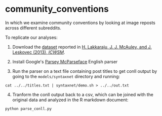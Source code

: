 # community_conventions

In which we examine community conventions by looking at image reposts across different subreddits.

To replicate our analyses:

1) Download the [dataset](https://snap.stanford.edu/data/web-Reddit.html) reported in [H. Lakkaraju, J. J. McAuley, and J. Leskovec (2013), *ICWSM*](http://i.stanford.edu/~julian/pdfs/icwsm13.pdf). 

2) Install Google's [Parsey McParseface](https://github.com/tensorflow/models/tree/master/syntaxnet) English parser

3) Run the parser on a text file containing post titles to get conll output by going to the `models/syntaxnet` directory and running:

```
cat ../../titles.txt | syntaxnet/demo.sh > ../../out.txt
```

4) Tranform the conll output back to a csv, which can be joined with the original data and analyzed in the R markdown document:

```
python parse_conll.py
```

